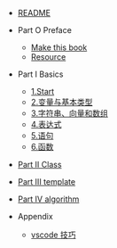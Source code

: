 * [README](README.md)

* Part O Preface
    * [Make this book](A0/1_readme.md)
    * [Resource](A0/2_resource.md)



* Part I Basics
    * [1.Start](A1/1_start.md)
    * [2.变量与基本类型](A1/2_parameter_type.md)
    * [3.字符串、向量和数组](A1/3_string_vector_array.md)
    * [4.表达式](A1/4_expression.md)
    * [5.语句](A1/5_flow_of_control.md)
    * [6.函数](A1/6_function.md)





* [Part II Class](A2/1_readme.md)



* [Part III template](A3/1_readme.md)



* [Part IV algorithm](A4/1_readme.md)


* Appendix
    * [vscode 技巧](Z1/1_vscode.md)

